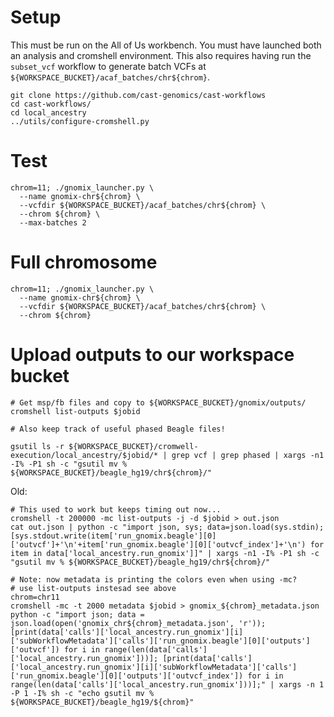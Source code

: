 # Setup

This must be run on the All of Us workbench. You must have launched both an analysis and cromshell environment. This also requires having run the `subset_vcf` workflow to generate batch VCFs at `${WORKSPACE_BUCKET}/acaf_batches/chr${chrom}`.

```
git clone https://github.com/cast-genomics/cast-workflows
cd cast-workflows/
cd local_ancestry
../utils/configure-cromshell.py
```

# Test

```
chrom=11; ./gnomix_launcher.py \
  --name gnomix-chr${chrom} \
  --vcfdir ${WORKSPACE_BUCKET}/acaf_batches/chr${chrom} \
  --chrom ${chrom} \
  --max-batches 2 
```

# Full chromosome

```
chrom=11; ./gnomix_launcher.py \
  --name gnomix-chr${chrom} \
  --vcfdir ${WORKSPACE_BUCKET}/acaf_batches/chr${chrom} \
  --chrom ${chrom}
```

# Upload outputs to our workspace bucket

```
# Get msp/fb files and copy to ${WORKSPACE_BUCKET}/gnomix/outputs/
cromshell list-outputs $jobid

# Also keep track of useful phased Beagle files!

gsutil ls -r ${WORKSPACE_BUCKET}/cromwell-execution/local_ancestry/$jobid/* | grep vcf | grep phased | xargs -n1 -I% -P1 sh -c "gsutil mv % ${WORKSPACE_BUCKET}/beagle_hg19/chr${chrom}/"

```

Old:

```
# This used to work but keeps timing out now...
cromshell -t 200000 -mc list-outputs -j -d $jobid > out.json 
cat out.json | python -c "import json, sys; data=json.load(sys.stdin); [sys.stdout.write(item['run_gnomix.beagle'][0]['outvcf']+'\n'+item['run_gnomix.beagle'][0]['outvcf_index']+'\n') for item in data['local_ancestry.run_gnomix']]" | xargs -n1 -I% -P1 sh -c "gsutil mv % ${WORKSPACE_BUCKET}/beagle_hg19/chr${chrom}/"

# Note: now metadata is printing the colors even when using -mc?
# use list-outputs instesad see above
chrom=chr11
cromshell -mc -t 2000 metadata $jobid > gnomix_${chrom}_metadata.json
python -c "import json; data = json.load(open('gnomix_chr${chrom}_metadata.json', 'r')); [print(data['calls']['local_ancestry.run_gnomix'][i]['subWorkflowMetadata']['calls']['run_gnomix.beagle'][0]['outputs']['outvcf']) for i in range(len(data['calls']['local_ancestry.run_gnomix']))]; [print(data['calls']['local_ancestry.run_gnomix'][i]['subWorkflowMetadata']['calls']['run_gnomix.beagle'][0]['outputs']['outvcf_index']) for i in range(len(data['calls']['local_ancestry.run_gnomix']))];" | xargs -n 1 -P 1 -I% sh -c "echo gsutil mv % ${WORKSPACE_BUCKET}/beagle_hg19/${chrom}"
```